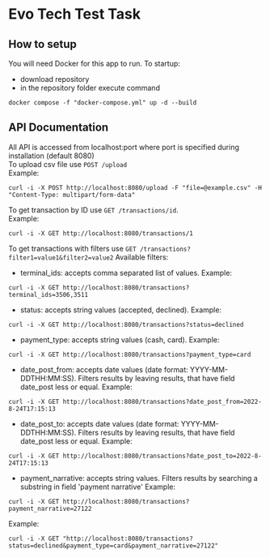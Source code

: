 # Evo Tech Test Task
## How to setup
You will need Docker for this app to run. To startup:
- download repository
- in the repository folder execute command   
```curl
docker compose -f "docker-compose.yml" up -d --build
```

## API Documentation

All API is accessed from localhost:port where port is specified during installation (default 8080)     
To upload csv file use ```POST /upload```    
Example:
```curl
curl -i -X POST http://localhost:8080/upload -F "file=@example.csv" -H "Content-Type: multipart/form-data"
```
To get transaction by ID use ```GET /transactions/id```.    
Example:
```curl
curl -i -X GET http://localhost:8080/transactions/1 
```
To get transactions with filters use ```GET /transactions?filter1=value1&filter2=value2```
Available filters:
- terminal_ids: accepts comma separated list of values. Example:
```curl
curl -i -X GET http://localhost:8080/transactions?terminal_ids=3506,3511
```
- status: accepts string values (accepted, declined). Example:
```curl
curl -i -X GET http://localhost:8080/transactions?status=declined
```
- payment_type: accepts string values (cash, card). Example:
```curl
curl -i -X GET http://localhost:8080/transactions?payment_type=card
```
- date_post_from: accepts date values (date format: YYYY-MM-DDTHH:MM:SS). Filters results by leaving results, that have field date_post less or equal. Example:
```curl
curl -i -X GET http://localhost:8080/transactions?date_post_from=2022-8-24T17:15:13
```
- date_post_to: accepts date values (date format: YYYY-MM-DDTHH:MM:SS). Filters results by leaving results, that have field date_post less or equal. Example:
```curl
curl -i -X GET http://localhost:8080/transactions?date_post_to=2022-8-24T17:15:13
```
- payment_narrative: accepts string values. Filters results by searching a substring in field 'payment narrative' Example:
```curl
curl -i -X GET http://localhost:8080/transactions?payment_narrative=27122
```


Example:
```curl
curl -i -X GET "http://localhost:8080/transactions?status=declined&payment_type=card&payment_narrative=27122"
```
